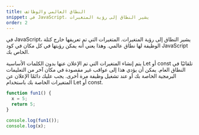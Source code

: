 ```yaml
---
title: النطاق العالمي والوظائف
snippet: في JavaScript، يشير النطاق إلى رؤية المتغيرات
order: 2
---
```


في JavaScript، يشير النطاق إلى رؤية المتغيرات. المتغيرات التي تم تعريفها خارج
كتلة الوظيفة لها نطاق عالمي. وهذا يعني أنه يمكن رؤيتها في كل مكان في كود
JavaScript الخاص بك.

يتم إنشاء المتغيرات التي تم الإعلان عنها بدون الكلمات الأساسية Let أو const
تلقائيًا في النطاق العام. يمكن أن يؤدي هذا إلى عواقب غير مقصودة في مكان آخر من
التعليمات البرمجية الخاصة بك أو عند تشغيل وظيفة مرة أخرى. يجب عليك دائمًا الإعلان
عن المتغيرات الخاصة بك باستخدام Let أو const.

```js
function fun1() {
  x = 5;
  return 5;
}

console.log(fun1());
console.log(x);
```
